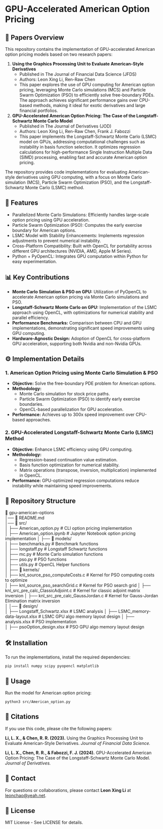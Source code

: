# GPU-Accelerated American Option Pricing

## 📄 Papers Overview
This repository contains the implementation of GPU-accelerated American option pricing models based on two research papers:

1.	**Using the Graphics Processing Unit to Evaluate American-Style Derivatives**
      - Published in The Journal of Financial Data Science (JFDS)
      - Authors: Leon Xing Li, Ren-Raw Chen
      - This paper explores the use of GPU computing for American option pricing, leveraging Monte Carlo simulations (MCS) and Particle Swarm Optimization (PSO) to efficiently solve free-boundary PDEs. The approach achieves significant performance gains over CPU-based methods, making it ideal for exotic derivatives and large financial portfolios.
2.	**GPU-Accelerated American Option Pricing: The Case of the Longstaff-Schwartz Monte Carlo Model**
      - Published in The Journal of Derivatives (JOD)
      - Authors: Leon Xing Li, Ren-Raw Chen, Frank J. Fabozzi
      - This paper implements the Longstaff-Schwartz Monte Carlo (LSMC) model on GPUs, addressing computational challenges such as instability in basis function selection. It optimizes regression calculations for high-performance Single Instruction Multiple Data (SIMD) processing, enabling fast and accurate American option pricing.

The repository provides code implementations for evaluating American-style derivatives using GPU computing, with a focus on Monte Carlo simulation (MCS), Particle Swarm Optimization (PSO), and the Longstaff-Schwartz Monte Carlo (LSMC) method.

## 🚀 Features
- Parallelized Monte Carlo Simulations: Efficiently handles large-scale option pricing using GPU acceleration.
- Particle Swarm Optimization (PSO): Computes the early exercise boundary for American options.
- LSMC Model with Stability Enhancements: Implements regression adjustments to prevent numerical instability.
- Cross-Platform Compatibility: Built with OpenCL for portability across different GPU architectures (NVIDIA, AMD, Apple M Series).
- Python + PyOpenCL: Integrates GPU computation within Python for easy experimentation.

## 📊 Key Contributions
- **Monte Carlo Simulation & PSO on GPU:** Utilization of PyOpenCL to accelerate American option pricing via Monte Carlo simulations and PSO.
- **Longstaff-Schwartz Monte Carlo on GPU:** Implementation of the LSMC approach using OpenCL, with optimizations for numerical stability and parallel efficiency.
- **Performance Benchmarks:** Comparison between CPU and GPU implementations, demonstrating significant speed improvements using GPU computing.
- **Hardware-Agnostic Design:** Adoption of OpenCL for cross-platform GPU acceleration, supporting both Nvidia and non-Nvidia GPUs.

## ⚙️ Implementation Details
### 1. American Option Pricing using Monte Carlo Simulation & PSO
- **Objective:** Solve the free-boundary PDE problem for American options.
- **Methodology:**
  - Monte Carlo simulation for stock price paths.
  - Particle Swarm Optimization (PSO) to identify early exercise boundaries.
  - OpenCL-based parallelization for GPU acceleration.
- **Performance:** Achieves up to 300x speed improvement over CPU-based approaches.

### 2. GPU-Accelerated Longstaff-Schwartz Monte Carlo (LSMC) Method
- **Objective:** Enhance LSMC efficiency using GPU computing.
- **Methodology:**
  - Regression-based continuation value estimation.
  - Basis function optimization for numerical stability.
  - Matrix operations (transpose, inversion, multiplication) implemented in OpenCL.
- **Performance:** GPU-optimized regression computations reduce instability while maintaining speed improvements.

## 📂 Repository Structure
📁 gpu-american-options  
│── 📜 README.md  
│── 📂 src/  
│   ├── American_option.py                                        # CLI option pricing implementation  
│   ├── American_option.ipynb                                     # Jupyter Notebook option pricing implementation 
│   ├── 📂 models/     
│       ├── benchmarks.py                                         # Benchmark functions  
│       ├── longstaff.py                                          # Longstaff Schwartz functions  
│       ├── mc.py                                                 # Monte Carlo simulation functions  
│       ├── pso.py                                                # PSO functions  
│       ├── utils.py                                              # OpenCL Helper functions  
│       ├── 📂 kernels/                       
│           ├── knl_source_pso_computeCosts.c                     # Kernel for PSO computing costs to optimize  
│           ├── knl_source_pso_searchGrid.c                       # Kernel for PSO search grid
│           ├── knl_src_pre_calc_ClassicAdjoint.c                 # Kernel for classic adjoint matrix inversion
│           ├── knl_src_pre_calc_GaussJordan.c                    # Kernel for Gauss-Jordan Elimination matrix inversion  
│
│── 📂 design/  
│   ├── Longstaff_Schwartz.xlsx        # LSMC analysis 
│   ├── LSMC_memory-data-layout.xlsx   # LSMC GPU algo memory layout design
│   ├── analysis.xlsx                  # PSO implementation  
│   ├── psoOption_design.xlsx          # PSO GPU algo memory layout design

## 🛠 Installation
To run the implementations, install the required dependencies:<p>
```pip install numpy scipy pyopencl matplotlib```

## 🧩 Usage
Run the model for American option pricing:<p>
```python3 src/American_option.py```

## 📜 Citations
If you use this code, please cite the following papers:

**Li, L. X., & Chen, R. R. (2023).** Using the Graphics Processing Unit to Evaluate American-Style Derivatives. *Journal of Financial Data Science.*

**Li, L. X., Chen, R. R., & Fabozzi, F. J. (2024).** GPU-Accelerated American Option Pricing: The Case of the Longstaff-Schwartz Monte Carlo Model. *Journal of Derivatives.*

## 📧 Contact
For questions or collaborations, please contact **Leon Xing Li** at [leonchao@yeah.net](mailto:leonchao@yeah.net).

## 📝 License
MIT License - See LICENSE for details.

